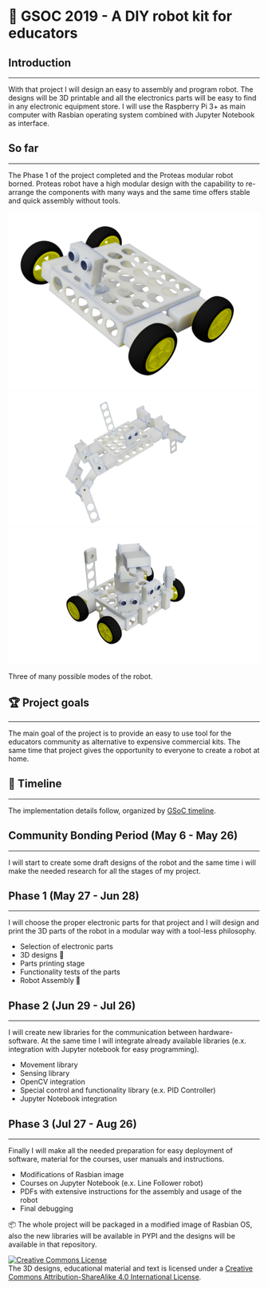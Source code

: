 # :rocket: GSOC 2019 - A DIY robot kit for educators 

## Introduction
___
With that project I will design an easy to assembly and program robot. The designs will be 3D printable and
all the electronics parts will be easy to find in any electronic equipment store. I will use the Raspberry Pi 3+ as main computer with Rasbian operating system combined with Jupyter Notebook as interface.

## So far
___
The Phase 1 of the project completed and the Proteas modular robot borned. Proteas robot have a high modular design 
with the capability to re-arrange the components with many ways and the same time offers stable and quick assembly
without tools. 

![simple mode](assets/images/simple.png)
![four leg mode](assets/images/4leg.png)
![advanced mode](assets/images/advance.png)

Three of many possible modes of the robot.
## :trophy: Project goals 
___
The main goal of the project is to provide an easy to use tool for the educators community as alternative to expensive commercial kits. The same time that project gives the opportunity to everyone to create a robot at home. 


## :calendar: Timeline
___
The implementation details follow, organized by [GSoC timeline](https://developers.google.com/open-source/gsoc/timeline).

## Community Bonding Period (May 6 - May 26)
___
I will start to create some draft designs of the robot and the same time i will make the needed research for all the stages of my project.

## Phase 1 (May 27 - Jun 28)
___
I will choose the proper electronic parts for that project and I will design and print the 3D parts of the robot in a 
modular way with a tool-less philosophy. 

- Selection of electronic parts
- 3D designs :triangular_ruler:
- Parts printing stage
- Functionality tests of the parts
- Robot Assembly :wrench:

## Phase 2 (Jun 29 - Jul 26)
___
I will create new libraries for the communication between hardware-software. At the same time I will integrate already available libraries (e.x. integration with Jupyter notebook for easy programming). 


- Movement library
- Sensing library
- OpenCV integration
- Special control and functionality library (e.x. PID Controller)
- Jupyter Notebook integration

## Phase 3 (Jul 27 - Aug 26)
___
Finally I will make all the needed preparation for easy deployment of software, material for the courses, user manuals and instructions.

- Modifications of Rasbian image
- Courses on Jupyter Notebook (e.x. Line Follower robot)
- PDFs with extensive instructions for the assembly and usage of the robot
- Final debugging

:package: The whole project will be packaged in a modified image of Rasbian OS, also the new libraries will be available in PYPI and the designs will be available in that repository.



<a rel="license" href="http://creativecommons.org/licenses/by-sa/4.0/"><img alt="Creative Commons License" style="border-width:0" src="https://i.creativecommons.org/l/by-sa/4.0/88x31.png" /></a><br />The 3D designs, educational material and text is licensed under a <a rel="license" href="http://creativecommons.org/licenses/by-sa/4.0/">Creative Commons Attribution-ShareAlike 4.0 International License</a>.
